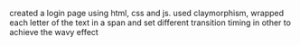 created a login page using html, css and js.
used claymorphism, wrapped each letter of the text in a span and set different transition timing in other to achieve the wavy effect